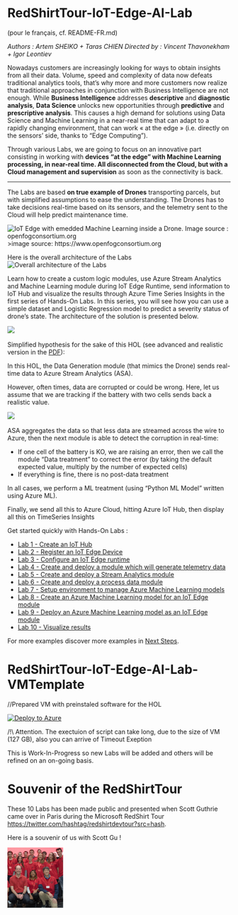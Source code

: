 # RedShirtTour-IoT-Edge-AI-Lab
(pour le français, cf. README-FR.md)
<p><em>Authors : Artem SHEIKO + Taras CHIEN
Directed by : Vincent Thavonekham + Igor Leontiev</em></p>

<p>Nowadays customers are increasingly looking for ways to obtain insights from all their data. Volume, speed and complexity of data now defeats traditional analytics tools, that’s why more and more customers now realize that traditional approaches in conjunction with Business Intelligence are not enough. While <strong>Business Intelligence</strong> addresses <strong>descriptive</strong> and <strong>diagnostic analysis</strong>, <strong>Data Science</strong> unlocks new opportunities through <strong>predictive</strong> and <strong>prescriptive analysis</strong>. This causes a high demand for solutions using Data Science and Machine Learning in a near-real time that can adapt to a rapidly changing environment, that can work « at the edge » (i.e. directly on the sensors’ side, thanks to “Edge Computing”).</p>
<p>Through various Labs, we are going to focus on an innovative part consisting in working with <strong>devices “at the edge” with Machine Learning processing, in near-real time. All disconnected from the Cloud, but with a Cloud management and supervision</strong> as soon as the connectivity is back.</p>

---
The Labs are based **on true example of Drones** transporting parcels, but with simplified assumptions to ease the understanding. The Drones has to take decisions real-time based on its sensors, and the telemetry sent to the Cloud will help predict maintenance time.

<img src="https://raw.githubusercontent.com/azugfr/RedShirtTour-IoT-Edge-AI-Lab/master/img/drone_%28C%29_openfogconsortium.org.jpg" alt="IoT Edge with emedded Machine Learning inside a Drone. Image source : openfogconsortium.org">
>image source: https://www.openfogconsortium.org


Here is the overall architecture of the Labs
<img src="https://raw.githubusercontent.com/azugfr/RedShirtTour-IoT-Edge-AI-Lab/master/img/Overview-architecture.png" alt="Overall architecture of the Labs">



Learn how to create a custom logic modules, use Azure Stream Analytics and Machine Learning module during IoT Edge Runtime, send information to IoT Hub and visualize the results through Azure Time Series Insights in the first series of Hands-On Labs. In this series, you will see how you can use a simple dataset and Logistic Regression model to predict a severity status of drone’s state. The architecture of the solution is presented below.

<img src="img/root_0.png">



Simplified hypothesis for the sake of this HOL (see advanced and realistic version in the [PDF](/Red%20Shirt%20Dev%20Tour%20Hands-On%20Lab%202nd%20Series.pdf)):

In this HOL, the Data Generation module (that mimics the Drone) sends real-time data to Azure Stream Analytics (ASA).

However, often times, data are corrupted or could be wrong. Here, let us assume that we are tracking if the battery with two cells sends back a realistic value.

<img src="img/root_1.jpg">

ASA aggregates the data so that less data are streamed across the wire to Azure, then the next module is able to detect the corruption in real-time:

- If one cell of the battery is KO, we are raising an error, then we call the module “Data treatment” to correct the error (by taking the default expected value, multiply by the number of expected cells)
- If everything is fine, there is no post-data treatment

In all cases, we perform a ML treatment (using “Python ML Model” written using Azure ML).

 

Finally, we send all this to Azure Cloud, hitting Azure IoT Hub, then display all this on TimeSeries Insights



Get started quickly with Hands-On Labs :

- [Lab 1 - Create an IoT Hub](/Lab%201%20-%20Create%20an%20IoT%20Hub)
- [Lab 2 - Register an IoT Edge Device](/Lab%202%20-%20Register%20an%20IoT%20Edge%20Device)
- [Lab 3 - Configure an IoT Edge runtime](/Lab%203%20-%20Configure%20an%20IoT%20Edge%20runtime)
- [Lab 4 - Create and deploy a module which will generate telemetry data](/Lab%204%20-%20Create%20and%20deploy%20a%20module%20which%20will%20generate%20telemetry%20data)
- [Lab 5 - Create and deploy a Stream Analytics module](/Lab%205%20-%20Create%20and%20deploy%20a%20Stream%20Analytics%20module)
- [Lab 6 - Create and deploy a process data module](/Lab%206%20-%20Create%20and%20deploy%20a%20process%20data%20module)
- [Lab 7 - Setup environment to manage Azure Machine Learning models](/Lab%207%20-%20Setup%20environment%20to%20manage%20Azure%20Machine%20Learning%20models)
- [Lab 8 - Create an Azure Machine Learning model for an IoT Edge module](/Lab%208%20-%20Create%20an%20Azure%20Machine%20Learning%20model%20for%20an%20IoT%20Edge%20module)
- [Lab 9 - Deploy an Azure Machine Learning model as an IoT Edge module](/Lab%209%20-%20Deploy%20an%20Azure%20Machine%20Learning%20model%20as%20an%20IoT%20Edge%20module)
- [Lab 10 - Visualize results](/Lab%2010%20-%20Visualize%20results)



For more examples discover more examples in [Next Steps](/Red%20Shirt%20Dev%20Tour%20Hands-On%20Lab%202nd%20Series.pdf).

# RedShirtTour-IoT-Edge-AI-Lab-VMTemplate

//Prepared VM with preinstaled software for the HOL

[![Deploy to Azure](https://azuredeploy.net/deploybutton.svg)](https://deploy.azure.com/?repository=https://github.com/Jiycefer/RedShirtTour-IoT-Edge-AI-Lab-VMTemplate?ptmpl=azuredeploy.parameters.json)

/!\ Attention. The exectuion of script can take long, due to the size of VM (127 GB), also you can arrive of Timeout Exeption

This is Work-In-Progress so new Labs will be added and others will be refined on an on-going basis. 



# Souvenir of the RedShirtTour

These 10 Labs has been made public and presented when Scott Guthrie came over in Paris during the Microsoft RedShirt Tour https://twitter.com/hashtag/redshirtdevtour?src=hash. 

Here is a souvenir of us with Scott Gu !

<img src="/img/root_ScottGuthrie_ArtemSheiko_VincentThavonekham.jpg" alt="Vincent Thavonekham & Artem Sheiko next to THE MAN, Scott Guthrie" width=25% height=25%>

